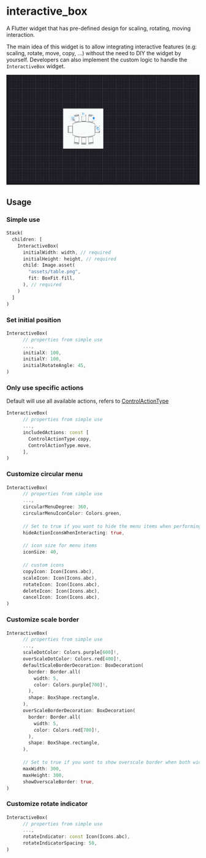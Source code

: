 <!--
This README describes the package. If you publish this package to pub.dev,
this README's contents appear on the landing page for your package.

For information about how to write a good package README, see the guide for
[writing package pages](https://dart.dev/guides/libraries/writing-package-pages).

For general information about developing packages, see the Dart guide for
[creating packages](https://dart.dev/guides/libraries/create-library-packages)
and the Flutter guide for
[developing packages and plugins](https://flutter.dev/developing-packages).
-->

# interactive_box

A Flutter widget that has pre-defined design for scaling, rotating, moving interaction. 

The main idea of this widget is to allow integrating interactive features (e.g: scaling, rotate, move, copy, ...) without the need to DIY the widget by yourself. Developers can also implement the custom logic to handle the `InteractiveBox` widget.

![demo](/demo/interactive_box_demo.gif)

## Usage

### Simple use
```dart
Stack(
  children: [
    InteractiveBox(
      initialWidth: width, // required
      initialHeight: height, // required
      child: Image.asset(
        "assets/table.png",
        fit: BoxFit.fill,
      ), // required
    )
  ]
)

```

### Set initial position
```dart
InteractiveBox(
      // properties from simple use
      ...,
      initialX: 100, 
      initialY: 100, 
      initialRotateAngle: 45, 
)
```

### Only use specific actions
Default will use all available actions, refers to [ControlActionType](lib/src/enums/control_action_type_enum.dart)
```dart
InteractiveBox(
      // properties from simple use
      ...,
      includedActions: const [
        ControlActionType.copy,
        ControlActionType.move,
      ],
)
```

### Customize circular menu
```dart
InteractiveBox(
      // properties from simple use
      ...,
      circularMenuDegree: 360,
      circularMenuIconColor: Colors.green,

      // Set to true if you want to hide the menu items when performing interactive actions.
      hideActionIconsWhenInteracting: true,

      // icon size for menu items
      iconSize: 40, 

      // custom icons
      copyIcon: Icon(Icons.abc),
      scaleIcon: Icon(Icons.abc),
      rotateIcon: Icon(Icons.abc),
      deleteIcon: Icon(Icons.abc),
      cancelIcon: Icon(Icons.abc),
)
```
### Customize scale border
```dart
InteractiveBox(
      // properties from simple use
      ...,
      scaleDotColor: Colors.purple[600]!,
      overScaleDotColor: Colors.red[400]!,
      defaultScaleBorderDecoration: BoxDecoration(
        border: Border.all(
          width: 5,
          color: Colors.purple[700]!,
        ),
        shape: BoxShape.rectangle,
      ),
      overScaleBorderDecoration: BoxDecoration(
        border: Border.all(
          width: 5,
          color: Colors.red[700]!,
        ),
        shape: BoxShape.rectangle,
      ),

      // Set to true if you want to show overscale border when both width and height is equal to maxWidth and maxHeight
      maxWidth: 300,
      maxHeight: 300,
      showOverscaleBorder: true,
)
```

### Customize rotate indicator
```dart
InteractiveBox(
      // properties from simple use
      ...,
      rotateIndicator: const Icon(Icons.abc),
      rotateIndicatorSpacing: 50,
)
```
